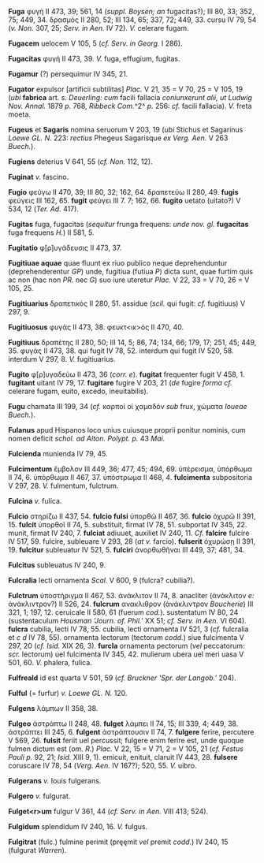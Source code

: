 **Fuga** φυγή II 473, 39; 561, 14 (*suppl. Boysen; an* fugacitas?); III
80, 33; 352, 75; 449, 34. δρασμός II 280, 52; III 134, 65; 337, 72; 449,
33. cursu IV 79, 54 (*v. Non.* 307, 25; *Serv. in Aen.* IV 72). *V.*
celerare fugam.

**Fugacem** uelocem V 105, 5 (*cf. Serv. in Georg.* I 286).

**Fugacitas** φυγή II 473, 39. *V.* fuga, effugium, fugitas.

**Fugamur** (?) persequimur IV 345, 21.

**Fugator** expulsor [artificii subtilitas] *Plac.* V 21, 35 = V 70,
25 = V 105, 19 (*ubi* **fabrica** art. s. *Deuerling: cum* facili
fallacia *coniunxerunt alii, ut Ludwig Nov. Annal.* 1879 *p.* 768,
*Ribbeck Com.*^2^ *p.* 256: *cf.* facili fallacia). *V.* freta moeta.

**Fugeus** et **Sagaris** nomina seruorum V 203, 19 (*ubi* Stichus et
Sagarinus *Loewe GL. N.* 223: *rectius* Phegeus Sagarisque *ex Verg.
Aen.* V 263 *Buech.*).

**Fugiens** deterius V 641, 55 (*cf. Non.* 112, 12).

**Fuginat** *v.* fascino.

**Fugio** φεύγω II 470, 39; III 80, 32; 162, 64. δραπετεύω II 280, 49.
**fugis** φεύγεις III 162, 65. **fugit** φεύγει III 7. 7; 162, 66.
**fugito** uetato (uitato?) V 534, 12 (*Ter. Ad.* 417).

**Fugitas** fuga, fugacitas (*sequitur* frunga frequens: *unde nov. gl.*
**fugacitas** fuga frequens *H.*) II 581, 5.

**Fugitatio** φ[ρ]υγάδευσις II 473, 37.

**Fugitiuae aquae** quae fluunt ex riuo publico neque deprehenduntur
(deprehenderentur *GP*) unde, fugitiua (futiua *P*) dicta sunt, quae
furtim quis ac non (hac non *PR.* nec *G*) suo iure uteretur *Plac.* V
22, 33 = V 70, 26 = V 105, 25.

**Fugitiuarius** δραπετικός II 280, 51. assidue (*scil.* qui fugit:
*cf.* fugitiuus) V 297, 9.

**Fugitiuosus** φυγάς II 473, 38. φευκτ\<ικ\>ός II 470, 40.

**Fugitiuus** δραπέτης II 280, 50; III 14, 5; 86, 74; 134, 66; 179, 17;
251, 45; 449, 35. φυγάς II 473, 38. qui fugit IV 78, 52. interdum qui
fugit IV 520, 58. interdum V 297, 8. *V.* fugitiuarius.

**Fugito** φ[ρ]υγαδεύω II 473, 36 (*corr. e*). **fugitat** frequenter
fugit V 458, 1. **fugitant** uitant IV 79, 17. **fugitare** fugire V
203, 21 (*de* fugire *forma cf.* celerare fugam, euito, excedo,
ineuitabilis).

**Fugu** chamata III 199, 34 (*cf.* καρποὶ οἱ χαμαδόν *sub* frux, χώματα
*Ioueae Buech.*).

**Fulanus** apud Hispanos loco unius cuiusque proprii ponitur nominis,
cum nomen deficit *schol. ad Alton. Polypt. p.* 43 *Mai.*

**Fulcienda** munienda IV 79, 45.

**Fulcimentum** ἔμβολον III 449, 36; 477, 45; 494, 69. ὑπέρεισμα,
ὑπόρθωμα II 74, 6. ὑπόρθωμα II 467, 37. ὑπόστρωμα II 468, 4.
**fulcimenta** subpositoria V 297, 28. *V.* fulmentum, fulctrum.

**Fulcina** *v.* fulica.

**Fulcio** στηρίζω II 437, 54. **fulcio fulsi** ὑπορθῶ II 467, 36.
**fulcio** ὀχυρῶ II 391, 15. **fulcit** ὑπορθοῖ II 74, 5. substituit,
firmat IV 78, 51. subportat IV 345, 22. munit, firmat IV 240, 7.
**fulciat** adiuuet, auxiliet IV 240, 11. *Cf.* **falcire** fulcire IV
517, 59. fulcire, subleuare V 293, 28 (*at v.* farcio). **fulserit**
ὀχυρώσῃ II 391, 19. **fulcitur** subleuatur IV 521, 5. **fulciri**
ἀνορθωθῆναι III 449, 37; 481, 34.

**Fulcitus** subleuatus IV 240, 9.

**Fulcralia** lecti ornamenta *Scal.* V 600, 9 (fulcra? cubilia?).

**Fulctrum** ὑποστήριγμα II 467, 53. ἀνάκλιτον II 74, 8. anacliter
(ἀνάκλιτον *e:* ἀνάκλιντρον?) II 526, 24. **fulcrum** ανακλιθρον
(ἀνάκλιντρον *Boucherie*) III 321, 1; 197, 12. ceruicale II 580, 61
(fuerum *cod.*). sustentatum IV 80, 24 (sustentaculum *Housman 'Journ.
of. Phil.'* XX 51; *cf. Serv. in Aen.* VI 604). **fulcra** cubilia,
lecti IV 78, 55. cubilia, lecti ornamenta IV 521, 3 (*cf.* fulcralia et
*c d* IV 78, 55). ornamenta lectorum (tectorum *codd.*) siue fulcimenta
V 297, 20 (*cf. Isid.* XIX 26, 3). **furcla** ornamenta pectorum (*vel*
peccatorum: *scr.* lectorum) uel fulcimenta IV 345, 42. mulierum ubera
uel meri uasa V 501, 60. *V.* phalera, fulica.

**Fulfreald** id est quarta V 501, 59 (*cf. Bruckner 'Spr. der Langob.'*
204).

**Fulful** (= furfur) *v. Loewe GL. N.* 120.

**Fulgens** λάμπων II 358, 38.

**Fulgeo** ἀστράπτω II 248, 48. **fulget** λάμπει II 74, 15; III 339, 4;
449, 38. ἀστράπτει III 245, 6. **fulgent** ἀστράπτουσιν II 74, 7.
**fulgere** ferire, percutere V 569, 26. **fulsit** feriit uel
percussit; fulgere enim ferire est, unde quoque fulmen dictum est (*om.
R.*) *Plac.* V 22, 15 = V 71, 2 = V 105, 21 (*cf. Festus Pauli p.* 92,
21; *Isid.* XIII 9, 1). emicuit, enituit, claruit IV 443, 28.
**fulsere** coruscare IV 78, 54 (*Verg. Aen.* IV 167?); 520, 55. *V.*
uibro.

**Fulgerans** *v.* Iouis fulgerans.

**Fulgero** *v.* fulgurat.

**Fulget\<r\>um** fulgur V 361, 44 (*cf. Serv. in Aen.* VIII 413;
524).

**Fulgidum** splendidum IV 240, 16. *V.* fulgus.

**Fulgitrat** (fulc.) fulmine perimit (pręęmit *vel* premit *codd.*) IV
240, 15 (fulgurat *Warren*).
